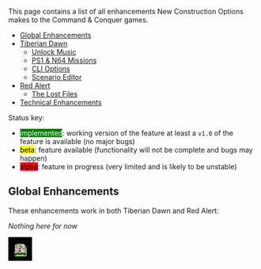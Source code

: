 This page contains a list of all enhancements New Construction Options makes to the Command & Conquer games. 

- [Global Enhancements](#global-enhancements)
- [Tiberian Dawn](2a.Tiberian-Dawn-Enhancements)
	- [Unlock Music](2a.Tiberian-Dawn-Enhancements#unlock-music)
	- [PS1 & N64 Missions](2a.Tiberian-Dawn-Enhancements#ps1--n64-missions)
	- [CLI Options](2a.Tiberian-Dawn-Enhancements#cli-options)
	- [Scenario Editor](2a.Tiberian-Dawn-Enhancements#scenario-editor)
- [Red Alert](2b.Red-Alert-Enhancements)
	- [The Lost Files](2b.Red-Alert-Enhancements#red-alert-the-lost-files)
- [Technical Enhancements](2c.Technical-Enhancements)

Status key:
- <span style="background-color: green;color: white">implemented</span>: working version of the feature at least a `v1.0` of the feature is available (no major bugs)
- <span style="background-color: yellow;color: black">beta</span>: feature available (functionality will not be complete and bugs may happen)
- <span style="background-color: red;color: black">alpha</span>: feature in progress (very limited and is likely to be unstable)

## Global Enhancements

These enhancements work in both Tiberian Dawn and Red Alert:

*Nothing here for now*

![Construction Yard Animation](img/mcv-spin.gif)
